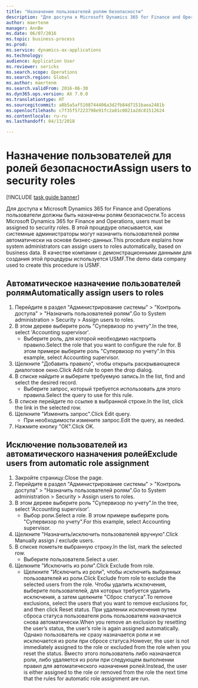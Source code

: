 ```yaml
--- 
title: "Назначение пользователей ролям безопасности"
description: "Для доступа к Microsoft Dynamics 365 for Finance and Operations пользователи должны быть назначены ролям безопасности."
author: maertenm
manager: AnnBe
ms.date: 06/07/2016
ms.topic: business-process
ms.prod: 
ms.service: dynamics-ax-applications
ms.technology: 
audience: Application User
ms.reviewer: sericks
ms.search.scope: Operations
ms.search.region: Global
ms.author: maertenm
ms.search.validFrom: 2016-06-30
ms.dyn365.ops.version: AX 7.0.0
ms.translationtype: HT
ms.sourcegitcommit: a8b5a5af5108744406a3d2fb84d7151baea2481b
ms.openlocfilehash: c7f35f57223798e91fc2a81c0821a2dc81512624
ms.contentlocale: ru-ru
ms.lasthandoff: 04/13/2018

---
```

# <a name="assign-users-to-security-roles"></a><span data-ttu-id="5cc02-103">Назначение пользователей для ролей безопасности</span><span class="sxs-lookup"><span data-stu-id="5cc02-103">Assign users to security roles</span></span>

[!INCLUDE [task guide banner](../../includes/task-guide-banner.md)]

<span data-ttu-id="5cc02-104">Для доступа к Microsoft Dynamics 365 for Finance and Operations пользователи должны быть назначены ролям безопасности.</span><span class="sxs-lookup"><span data-stu-id="5cc02-104">To access Microsoft Dynamics 365 for Finance and Operations, users must be assigned to security roles.</span></span> <span data-ttu-id="5cc02-105">В этой процедуре описывается, как системные администраторы могут назначить пользователей ролям автоматически на основе бизнес-данных.</span><span class="sxs-lookup"><span data-stu-id="5cc02-105">This procedure explains how system administrators can assign users to roles automatically, based on business data.</span></span> <span data-ttu-id="5cc02-106">В качестве компании с демонстрационными данными для создания этой процедуры используется USMF.</span><span class="sxs-lookup"><span data-stu-id="5cc02-106">The demo data company used to create this procedure is USMF.</span></span>


## <a name="automatically-assign-users-to-roles"></a><span data-ttu-id="5cc02-107">Автоматическое назначение пользователей ролям</span><span class="sxs-lookup"><span data-stu-id="5cc02-107">Automatically assign users to roles</span></span>
1. <span data-ttu-id="5cc02-108">Перейдите в раздел "Администрирование системы" > "Контроль доступа" > "Назначить пользователей ролям".</span><span class="sxs-lookup"><span data-stu-id="5cc02-108">Go to System administration > Security > Assign users to roles.</span></span>
2. <span data-ttu-id="5cc02-109">В этом дереве выберите роль "Супервизор по учету".</span><span class="sxs-lookup"><span data-stu-id="5cc02-109">In the tree, select 'Accounting supervisor'.</span></span>
    * <span data-ttu-id="5cc02-110">Выберите роль, для которой необходимо настроить правило.</span><span class="sxs-lookup"><span data-stu-id="5cc02-110">Select the role that you want to configure the rule for.</span></span> <span data-ttu-id="5cc02-111">В этом примере выберите роль "Супервизор по учету".</span><span class="sxs-lookup"><span data-stu-id="5cc02-111">In this example, select Accounting supervisor.</span></span>  
3. <span data-ttu-id="5cc02-112">Щелкните "Добавить правило", чтобы открыть раскрывающееся диалоговое окно.</span><span class="sxs-lookup"><span data-stu-id="5cc02-112">Click Add rule to open the drop dialog.</span></span>
4. <span data-ttu-id="5cc02-113">В списке найдите и выберите требуемую запись.</span><span class="sxs-lookup"><span data-stu-id="5cc02-113">In the list, find and select the desired record.</span></span>
    * <span data-ttu-id="5cc02-114">Выберите запрос, который требуется использовать для этого правила.</span><span class="sxs-lookup"><span data-stu-id="5cc02-114">Select the query to use for this rule.</span></span>  
5. <span data-ttu-id="5cc02-115">В списке перейдите по ссылке в выбранной строке.</span><span class="sxs-lookup"><span data-stu-id="5cc02-115">In the list, click the link in the selected row.</span></span>
6. <span data-ttu-id="5cc02-116">Щелкните "Изменить запрос".</span><span class="sxs-lookup"><span data-stu-id="5cc02-116">Click Edit query.</span></span>
    * <span data-ttu-id="5cc02-117">При необходимости измените запрос.</span><span class="sxs-lookup"><span data-stu-id="5cc02-117">Edit the query, as needed.</span></span>  
7. <span data-ttu-id="5cc02-118">Нажмите кнопку "OК".</span><span class="sxs-lookup"><span data-stu-id="5cc02-118">Click OK.</span></span>

## <a name="exclude-users-from-automatic-role-assignment"></a><span data-ttu-id="5cc02-119">Исключение пользователей из автоматического назначения ролей</span><span class="sxs-lookup"><span data-stu-id="5cc02-119">Exclude users from automatic role assignment</span></span>
1. <span data-ttu-id="5cc02-120">Закройте страницу.</span><span class="sxs-lookup"><span data-stu-id="5cc02-120">Close the page.</span></span>
2. <span data-ttu-id="5cc02-121">Перейдите в раздел "Администрирование системы" > "Контроль доступа" > "Назначить пользователей ролям".</span><span class="sxs-lookup"><span data-stu-id="5cc02-121">Go to System administration > Security > Assign users to roles.</span></span>
3. <span data-ttu-id="5cc02-122">В этом дереве выберите роль "Супервизор по учету".</span><span class="sxs-lookup"><span data-stu-id="5cc02-122">In the tree, select 'Accounting supervisor'.</span></span>
    * <span data-ttu-id="5cc02-123">Выбор роли.</span><span class="sxs-lookup"><span data-stu-id="5cc02-123">Select a role.</span></span> <span data-ttu-id="5cc02-124">В этом примере выберите роль "Супервизор по учету".</span><span class="sxs-lookup"><span data-stu-id="5cc02-124">For this example, select Accounting supervisor.</span></span>  
4. <span data-ttu-id="5cc02-125">Щелкните "Назначить/исключить пользователей вручную".</span><span class="sxs-lookup"><span data-stu-id="5cc02-125">Click Manually assign / exclude users.</span></span>
5. <span data-ttu-id="5cc02-126">В списке пометьте выбранную строку.</span><span class="sxs-lookup"><span data-stu-id="5cc02-126">In the list, mark the selected row.</span></span>
    * <span data-ttu-id="5cc02-127">Выберите пользователя.</span><span class="sxs-lookup"><span data-stu-id="5cc02-127">Select a user.</span></span>  
6. <span data-ttu-id="5cc02-128">Щелкните "Исключить из роли".</span><span class="sxs-lookup"><span data-stu-id="5cc02-128">Click Exclude from role.</span></span>
    * <span data-ttu-id="5cc02-129">Щелкните "Исключить из роли", чтобы исключить выбранных пользователей из роли.</span><span class="sxs-lookup"><span data-stu-id="5cc02-129">Click Exclude from role to exclude the selected users from the role.</span></span> <span data-ttu-id="5cc02-130">Чтобы удалить исключения, выберите пользователей, для которых требуется удалить исключения, а затем щелкните "Сброс статуса".</span><span class="sxs-lookup"><span data-stu-id="5cc02-130">To remove exclusions, select the users that you want to remove exclusions for, and then click Reset status.</span></span> <span data-ttu-id="5cc02-131">При удалении исключения путем сброса статуса пользователя роль пользователя назначается снова автоматически.</span><span class="sxs-lookup"><span data-stu-id="5cc02-131">When you remove an exclusion by resetting the user’s status, the user’s role is again assigned automatically.</span></span> <span data-ttu-id="5cc02-132">Однако пользователь не сразу назначается роли и не исключается из роли при сбросе статуса.</span><span class="sxs-lookup"><span data-stu-id="5cc02-132">However, the user is not immediately assigned to the role or excluded from the role when you reset the status.</span></span> <span data-ttu-id="5cc02-133">Вместо этого пользователь либо назначается роли, либо удаляется из роли при следующем выполнении правил для автоматического назначения ролей.</span><span class="sxs-lookup"><span data-stu-id="5cc02-133">Instead, the user is either assigned to the role or removed from the role the next time that the rules for automatic role assignment are run.</span></span>  


